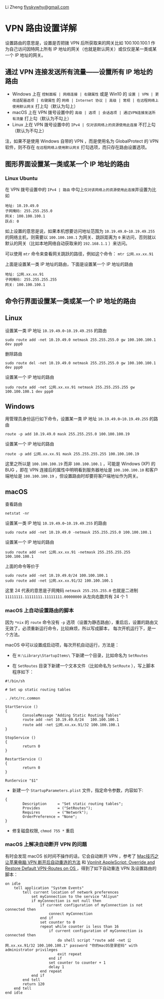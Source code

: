 Li Zheng flyskywhy@gmail.com

# VPN 路由设置详解
设置路由的意思是，设置是否把拨 VPN 后所获取来的网关比如 100.100.100.1 作为自己访问因特网上所有 IP 地址的网关（也就是默认网关）或仅仅是某一类或某一个 IP 地址的网关。

## 通过 VPN 连接发送所有流量——设置所有 IP 地址的路由
* Windows 上在 `控制面板 | 网络连接 | 右键属性` 或是 Win10 的 `设置 | VPN | 更改适配器选项 | 右键属性` 的 `网络 | Internet 协议 | 高级 | 常规 | 在远程网络上使用默认网关` 打上勾（默认为勾上）
* macOS 上在 VPN 拨号设置中的 `高级 | 选项 | 会话选项 | 通过VPN连接发送所有流量` 打上勾（默认为不勾上）
* Linux 上在 VPN 拨号设置中的 `IPv4 | 仅对该网络上的资源使用此连接` 不打上勾（默认为不勾上）

注，如果不是使用 Windows 自带的 VPN ，而是使用名为 GlobalProtect 的 VPN 软件，则不存在 `在远程网络上使用默认网关` 打勾选项，而只存在路由设置选项。

## 图形界面设置某一类或某一个 IP 地址的路由

### Linux Ubuntu
在 VPN 拨号设置中的 `IPv4 | 路由` 中勾上`仅对该网络上的资源使用此连接`并设置为比如
```
地址: 10.19.49.0
子网掩码: 255.255.255.0
网关: 100.100.100.1
跃点: 0
```
如上设置的意思是说，如果本机想要访问地址范围为 `10.19.49.0~10.19.49.255` 的网络主机，则需要以 `100.100.100.1` 为网关、跳跃距离为 `0` 来访问，否则就以默认的网关（比如本地网络自动获取来的 `192.168.1.1` ）来访问。

可以使用 `mtr` 命令来查看网关跳跃的路径，例如这个命令： `mtr 公网.xx.xx.91`

上面是设置某一类 IP 地址的路由，下面是设置某一个 IP 地址的路由
```
地址: 公网.xx.xx.91
子网掩码: 255.255.255.255
网关: 100.100.100.1
```

## 命令行界面设置某一类或某一个 IP 地址的路由
## Linux

设置某一类 IP 地址 `10.19.49.0~10.19.49.255` 的路由

    sudo route add -net 10.19.49.0 netmask 255.255.255.0 gw 100.100.100.1 dev ppp0

删除路由

    sudo route del -net 10.19.49.0 netmask 255.255.255.0 gw 100.100.100.1 dev ppp0

设置某一个 IP 地址的路由

    sudo route add -net 公网.xx.xx.91 netmask 255.255.255.255 gw 100.100.100.1 dev ppp0

## Windows

用管理员身份运行如下命令，设置某一类 IP 地址 `10.19.49.0~10.19.49.255` 的路由

    route -p add 10.19.49.0 mask 255.255.255.0 100.100.100.19

设置某一个 IP 地址的路由

    route -p add 公网.xx.xx.91 mask 255.255.255.255 100.100.100.19

这里之所以是 `100.100.100.19` 而非 `100.100.100.1` ，可能是 Windows (XP) 的 BUG ，即在 VPN 连接后的属性中明明看到服务器地址是 `100.100.100.10` 和客户端地址是 `100.100.100.19` ，但设置路由时却要将客户端地址作为网关。

## macOS

查看路由

    netstat -nr

设置某一类 IP 地址 `10.19.49.0~10.19.49.255` 的路由

    sudo route add -net 10.19.49.0 -netmask 255.255.255.0 100.100.100.1

设置某一个 IP 地址的路由

    sudo route add -net 公网.xx.xx.91 -netmask 255.255.255.255 100.100.100.1

上面的命令等价于

    sudo route add -net 10.19.49.0/24 100.100.100.1
    sudo route add -net 公网.xx.xx.91/32 100.100.100.1

这里 24 代表的意思是子网掩码 `netmask 255.255.255.0` 也就是二进制 `11111111.11111111.11111111.00000000` 从左向右数共有 24 个 1

### macOS 上自动设置路由的脚本
因为 `*nix` 的 `route` 命令没有 `-p` 选项（设置为静态路由），重启后，设置的路由又无效了，必须重新运行命令，比较麻烦，所以写成脚本， 每次开机运行下，是一个方法。

macOS 中可以设置成启动项，每次开机自动运行，方法是：

* 在 `H:\Library\StartupItems\` 下新建一个目录，比如命名为 `SetRoutes`

* 在 `SetRoutes` 目录下新建一个文本文件（比如命名为 `SetRoute` ），写上脚本程序如下：

```
#!/bin/sh

# Set up static routing tables

. /etc/rc.common

StartService ()
{
        ConsoleMessage "Adding Static Routing Tables"
        route add -net 10.19.49.0/24   100.100.100.1
        route add -net 公网.xx.xx.91/32 100.100.100.1
}

StopService ()
{
        return 0
}

RestartService ()
{
        return 0
}

RunService "$1"
```

* 新建一个 `StartupParameters.plist` 文件，指定命令参数，内容如下:
```
{
        Description     = "Set static routing tables";
        Provides        = ("SetRoutes");
        Requires        = ("Network");
        OrderPreference = "None";
}
```

* 修复磁盘权限, `chmod 755 *` 重启

### macOS 上解决自动断开 VPN 的问题
有时会发现 macOS 长时间不操作的话，它会自动断开 VPN ，参考了 [Mac技巧之让苹果电脑 VPN 断开后自动重连的方法](http://www.mac52ipod.cn/post/get-vpn-to-auto-reconnect-on-mac-os-x-by-applescript.php) 和 [VpnInit AppleScript: Override and Restore Default VPN-Routes on OS ](http://phaq.phunsites.net/2011/12/29/vpninit-applescript-override-and-restore-default-vpn-routes-on-os-x/) ，得到了如下自动重连 VPN 及设置路由的脚本：
```
on idle
    tell application "System Events"
        tell current location of network preferences
            set myConnection to the service "Aliyun"
            if myConnection is not null then
                if current configuration of myConnection is not connected then
                    connect myConnection
                end if
                set counter to 0
                repeat while counter is less than 16
                    if current configuration of myConnection is connected then
                        do shell script "route add -net 公网.xx.xx.91/32 100.100.100.1" password "你的macOS登录密码" with administrator privileges
                        exit repeat
                    end if
                    set counter to counter + 1
                    delay 1
                end repeat
            end if
        end tell
        return 120
    end tell
end idle
```
